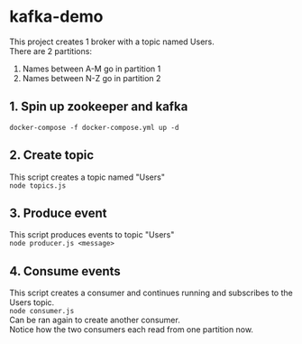 # kafka-demo
This project creates 1 broker with a topic named Users.  
There are 2 partitions:  
  1. Names between A-M go in partition 1
  2. Names between N-Z go in partition 2


## 1. Spin up zookeeper and kafka
```docker-compose -f docker-compose.yml up -d```
## 2. Create topic
This script creates a topic named "Users"  
```node topics.js```
## 3. Produce event
This script produces events to topic "Users"  
```node producer.js <message>```
## 4. Consume events
This script creates a consumer and continues running and subscribes to the Users topic.  
```node consumer.js```  
Can be ran again to create another consumer.  
Notice how the two consumers each read from one partition now.